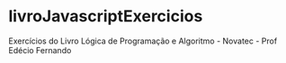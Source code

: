 # livroJavascriptExercicios
Exercícios do Livro Lógica de Programação e Algoritmo - Novatec - Prof Edécio Fernando

